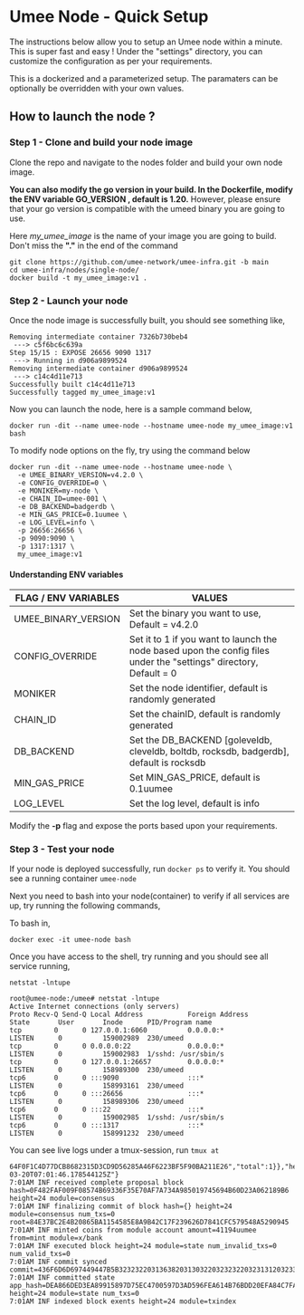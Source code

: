 # Umee Node - Quick Setup 

The instructions below allow you to setup an Umee node within a minute. This is super fast and easy ! Under the "settings" directory, you can customize the configuration as per your requirements.

This is a dockerized and a parameterized setup. The paramaters can be optionally be overridden with your own values. 

## How to launch the node ? 

### Step 1 - Clone and build your node image

Clone the repo and navigate to the nodes folder and build your own node image. 

**You can also modify the go version in your build. In the Dockerfile, modify the ENV variable GO_VERSION , default is 1.20.** However, please ensure that your go version is compatible with the umeed binary you are going to use.

Here _my_umee_image_ is the name of your image you are going to build. Don't miss the **"."** in the end of the command

```
git clone https://github.com/umee-network/umee-infra.git -b main
cd umee-infra/nodes/single-node/
docker build -t my_umee_image:v1 .
```

### Step 2 - Launch your node

Once the node image is successfully built, you should see something like,

```
Removing intermediate container 7326b730beb4
 ---> c5f6bc6c639a
Step 15/15 : EXPOSE 26656 9090 1317
 ---> Running in d906a9899524
Removing intermediate container d906a9899524
 ---> c14c4d11e713
Successfully built c14c4d11e713
Successfully tagged my_umee_image:v1
```

Now you can launch the node, here is a sample command below,

```
docker run -dit --name umee-node --hostname umee-node my_umee_image:v1 bash
```

To modify node options on the fly, try using the command below

```
docker run -dit --name umee-node --hostname umee-node \
  -e UMEE_BINARY_VERSION=v4.2.0 \
  -e CONFIG_OVERRIDE=0 \
  -e MONIKER=my-node \
  -e CHAIN_ID=umee-001 \
  -e DB_BACKEND=badgerdb \
  -e MIN_GAS_PRICE=0.1uumee \
  -e LOG_LEVEL=info \
  -p 26656:26656 \
  -p 9090:9090 \
  -p 1317:1317 \
  my_umee_image:v1 

```

#### Understanding ENV variables

| FLAG / ENV VARIABLES           | VALUES                      |
|------------------------------- |-----------------------------|
| UMEE_BINARY_VERSION            | Set the binary you want to use, Default = v4.2.0|
| CONFIG_OVERRIDE                | Set it to 1 if you want to launch the node based upon the config files under the "settings" directory,  Default = 0|
| MONIKER                        | Set the node identifier, default is randomly generated|
| CHAIN_ID                       | Set the chainID, default is randomly generated|
| DB_BACKEND                     | Set the DB_BACKEND [goleveldb, cleveldb, boltdb, rocksdb, badgerdb], default is rocksdb|
| MIN_GAS_PRICE                  | Set MIN_GAS_PRICE, default is 0.1uumee|
| LOG_LEVEL                      | Set the log level, default is info|

Modify the **-p** flag and expose the ports based upon your requirements.


### Step 3 - Test your node

If your node is deployed successfully, run ```docker ps``` to verify it. You should see a running container ```umee-node```

Next you need to bash into your node(container) to verify if all services are up, try running the following commands,

To bash in,
```
docker exec -it umee-node bash
```

Once you have access to the shell, try running and you should see all service running,

```
netstat -lntupe

root@umee-node:/umee# netstat -lntupe
Active Internet connections (only servers)
Proto Recv-Q Send-Q Local Address           Foreign Address         State       User       Inode      PID/Program name    
tcp        0      0 127.0.0.1:6060          0.0.0.0:*               LISTEN      0          159002989  230/umeed           
tcp        0      0 0.0.0.0:22              0.0.0.0:*               LISTEN      0          159002983  1/sshd: /usr/sbin/s 
tcp        0      0 127.0.0.1:26657         0.0.0.0:*               LISTEN      0          158989300  230/umeed           
tcp6       0      0 :::9090                 :::*                    LISTEN      0          158993161  230/umeed           
tcp6       0      0 :::26656                :::*                    LISTEN      0          158989306  230/umeed           
tcp6       0      0 :::22                   :::*                    LISTEN      0          159002985  1/sshd: /usr/sbin/s 
tcp6       0      0 :::1317                 :::*                    LISTEN      0          158991232  230/umeed         
```

You can see live logs under a tmux-session, run ```tmux at```

```
64F0F1C4D77DCB8682315D3CD9D56285A46F6223BF5F90BA211E26","total":1}},"height":24,"pol_round":-1,"round":0,"signature":"j9sUF7izMNxPeedADXQkTwBdcrTw5GQwY/93v1AJIjfiEELcNH3kbPjK20u4ZTghjv2bBG47AOFgF8NnqS9VBA==","timestamp":"2023-03-20T07:01:46.178544125Z"}
7:01AM INF received complete proposal block hash=0F482FAF009F08574B69336F35E70AF7A734A985019745694B60D23A062189B6 height=24 module=consensus
7:01AM INF finalizing commit of block hash={} height=24 module=consensus num_txs=0 root=84E37BC2E4B20865BA1154585E8A9B42C17F239626D7841CFC579548A5290945
7:01AM INF minted coins from module account amount=41194uumee from=mint module=x/bank
7:01AM INF executed block height=24 module=state num_invalid_txs=0 num_valid_txs=0
7:01AM INF commit synced commit=436F6D6D697449447B5B32323220313638203130322032323220323131203233342031333720313435203838203135312032313520393420313936203131322035203135312032313120313733203839203131312032333420393720373520313138203138392032313020313420323530203133322031393920323530203231315D3A31387D
7:01AM INF committed state app_hash=DEA866DED3EA89915897D75EC4700597D3AD596FEA614B76BDD20EFA84C7FAD3 height=24 module=state num_txs=0
7:01AM INF indexed block exents height=24 module=txindex

```


